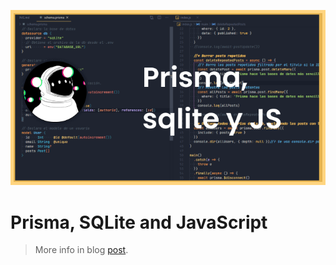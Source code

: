 ![Cover](./.github/Cover.png)

# Prisma, SQLite and JavaScript
> More info in blog [post](https://blog.vicente015.dev/prisma-sqlite-js/). 
